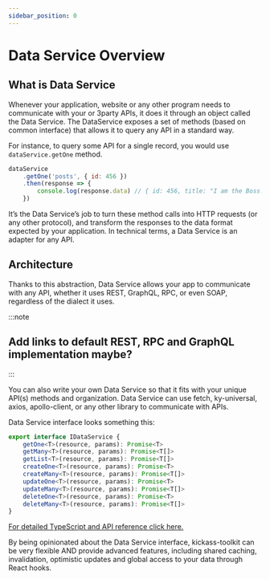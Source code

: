 ```yaml
---
sidebar_position: 0
---
```


# Data Service Overview

## What is Data Service

Whenever your application, website or any other program needs to communicate with your or 3party APIs, it does it through an object called the Data Service. The DataService exposes a set of methods (based on common interface) that allows it to query any API in a standard way.

For instance, to query some API for a single record, you would use `dataService.getOne` method.

```js
dataService
    .getOne('posts', { id: 456 })
    .then(response => {
        console.log(response.data) // { id: 456, title: "I am the Boss!" }
    })
```

It’s the Data Service’s job to turn these method calls into HTTP requests (or any other protocol), and transform the responses to the data format expected by your application. In technical terms, a Data Service is an adapter for any API.

## Architecture

Thanks to this abstraction, Data Service allows your app to communicate with any API, whether it uses REST, GraphQL, RPC, or even SOAP, regardless of the dialect it uses. 

:::note

<!-- TODO add data provider implementations  -->

## Add links to default REST, RPC and GraphQL implementation maybe?

:::

You can also write your own Data Service so that it fits with your unique API(s) methods and organization. Data Service can use fetch, ky-universal, axios, apollo-client, or any other library to communicate with APIs.

Data Service interface looks something this:

```ts
export interface IDataService {
    getOne<T>(resource, params): Promise<T>
    getMany<T>(resource, params): Promise<T[]>
    getList<T>(resource, params): Promise<T[]>
    createOne<T>(resource, params): Promise<T>
    createMany<T>(resource, params): Promise<T[]>
    updateOne<T>(resource, params): Promise<T>
    updateMany<T>(resource, params): Promise<T[]>
    deleteOne<T>(resource, params): Promise<T>
    deleteMany<T>(resource, params): Promise<T[]>
}
```

[For detailed TypeScript and API reference click here.](/docs/types/interfaces/IDataService)

By being opinionated about the Data Service interface, kickass-toolkit can be very flexible AND provide advanced features, including shared caching, invalidation, optimistic updates and global access to your data through React hooks.
